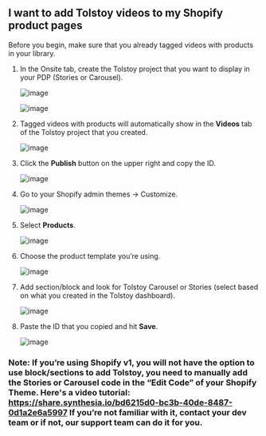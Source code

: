 ## I want to add Tolstoy videos to my Shopify product pages

Before you begin, make sure that you already tagged videos with products in your library. 

1. In the Onsite tab, create the Tolstoy project that you want to display in your PDP (Stories or Carousel).

   ![image](https://github.com/GoTolstoy/tolstoy-toly-kb/assets/159800692/5ee2ce87-e643-4b60-920f-bbb1ac5b4d9d)


   ![image](https://github.com/GoTolstoy/tolstoy-toly-kb/assets/159800692/69797c46-5313-4b7b-bef1-f7ea66d110e1)


2. Tagged videos with products will automatically show in the **Videos** tab of the Tolstoy project that you created.

   ![image](https://github.com/GoTolstoy/tolstoy-toly-kb/assets/159800692/fc482999-1672-4acd-baed-1d30b3d84f73)


3. Click the **Publish** button on the upper right and copy the ID.

   ![image](https://github.com/GoTolstoy/tolstoy-toly-kb/assets/159800692/bb08a488-c975-42c9-8429-f1bc50bde4a0)


4. Go to your Shopify admin themes -> Customize.

   ![image](https://github.com/GoTolstoy/tolstoy-toly-kb/assets/159800692/f1c2f5dd-6018-419d-850f-df80503ba990)


5. Select **Products**.

   ![image](https://github.com/GoTolstoy/tolstoy-toly-kb/assets/159800692/bef4d56c-36dc-4680-82ad-dccdf5e53b9a)


6. Choose the product template you’re using.

   ![image](https://github.com/GoTolstoy/tolstoy-toly-kb/assets/159800692/622e34ad-e1ec-421a-8d89-90aa2e0cfa62)


7. Add section/block and look for Tolstoy Carousel or Stories (select based on what you created in the Tolstoy dashboard).

   ![image](https://github.com/GoTolstoy/tolstoy-toly-kb/assets/159800692/cd2e5cc1-6d09-48de-a5ab-210a634e562c)


8. Paste the ID that you copied and hit **Save**.

   ![image](https://github.com/GoTolstoy/tolstoy-toly-kb/assets/159800692/1eb0bb52-319a-459b-b093-84e09b242b11)


### Note: If you’re using Shopify v1, you will not have the option to use block/sections to add Tolstoy, you need to manually add the Stories or Carousel code in the “Edit Code” of your Shopify Theme. Here's a video tutorial: https://share.synthesia.io/bd6215d0-bc3b-40de-8487-0d1a2e6a5997 If you’re not familiar with it, contact your dev team or if not, our support team can do it for you.

